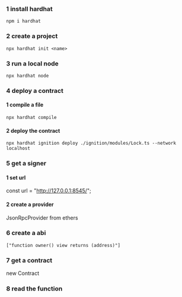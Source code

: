 ### 1 install hardhat

`npm i hardhat`

### 2 create a project

`npx hardhat init <name>`

### 3 run a local node

`npx hardhat node`

### 4 deploy a contract

#### 1 compile a file

`npx hardhat compile`

#### 2 deploy the contract

`npx hardhat ignition deploy ./ignition/modules/Lock.ts --network localhost`

### 5 get a signer

#### 1 set url

const url = "http://127.0.0.1:8545/";

#### 2 create a provider

JsonRpcProvider from ethers

### 6 create a abi

`["function owner() view returns (address)"]`

### 7 get a contract

new Contract

### 8 read the function
